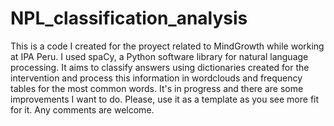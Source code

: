 # NPL_classification_analysis
This is a code I created for the proyect related to MindGrowth while working at IPA Peru. I used spaCy, a Python software library for natural language processing. It aims to classify answers using dictionaries created for the intervention and process this information in wordclouds and frequency tables for the most common words. It's in progress and there are some improvements I want to do. Please, use it as a template as you see more fit for it. Any comments are welcome.
